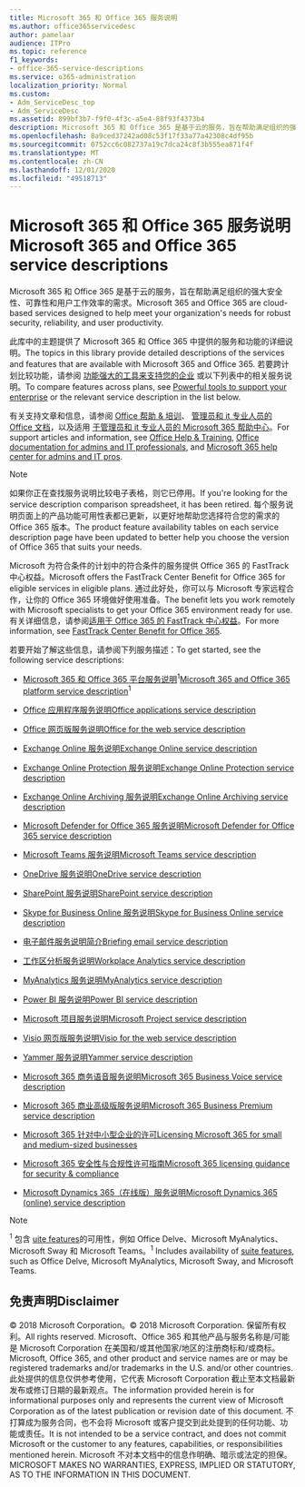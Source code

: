 ```yaml
---
title: Microsoft 365 和 Office 365 服务说明
ms.author: office365servicedesc
author: pamelaar
audience: ITPro
ms.topic: reference
f1_keywords:
- office-365-service-descriptions
ms.service: o365-administration
localization_priority: Normal
ms.custom:
- Adm_ServiceDesc_top
- Adm_ServiceDesc
ms.assetid: 899bf3b7-f9f0-4f3c-a5e4-88f93f4373b4
description: Microsoft 365 和 Office 365 是基于云的服务，旨在帮助满足组织的强大安全性、可靠性和用户工作效率的需求。
ms.openlocfilehash: 8a9ced37242ad08c53f17f33a77a42308c4df95b
ms.sourcegitcommit: 0752cc6c082737a19c7dca24c8f3b555ea871f4f
ms.translationtype: MT
ms.contentlocale: zh-CN
ms.lasthandoff: 12/01/2020
ms.locfileid: "49518713"
---
```

# <a name="microsoft-365-and-office-365-service-descriptions"></a><span data-ttu-id="f53d1-103">Microsoft 365 和 Office 365 服务说明</span><span class="sxs-lookup"><span data-stu-id="f53d1-103">Microsoft 365 and Office 365 service descriptions</span></span> 

<span data-ttu-id="f53d1-104">Microsoft 365 和 Office 365 是基于云的服务，旨在帮助满足组织的强大安全性、可靠性和用户工作效率的需求。</span><span class="sxs-lookup"><span data-stu-id="f53d1-104">Microsoft 365 and Office 365 are cloud-based services designed to help meet your organization's needs for robust security, reliability, and user productivity.</span></span> 
  
<span data-ttu-id="f53d1-105">此库中的主题提供了 Microsoft 365 和 Office 365 中提供的服务和功能的详细说明。</span><span class="sxs-lookup"><span data-stu-id="f53d1-105">The topics in this library provide detailed descriptions of the services and features that are available with Microsoft 365 and Office 365.</span></span> <span data-ttu-id="f53d1-106">若要跨计划比较功能，请参阅 [功能强大的工具来支持您的企业](https://go.microsoft.com/fwlink/?LinkID=799177&amp;clcid=0x409) 或以下列表中的相关服务说明。</span><span class="sxs-lookup"><span data-stu-id="f53d1-106">To compare features across plans, see [Powerful tools to support your enterprise](https://go.microsoft.com/fwlink/?LinkID=799177&amp;clcid=0x409) or the relevant service description in the list below.</span></span> 
  
<span data-ttu-id="f53d1-107">有关支持文章和信息，请参阅 [Office 帮助 & 培训](https://support.office.com/)、 [管理员和 it 专业人员的 Office 文档](https://docs.microsoft.com/office/)，以及适用 [于管理员和 it 专业人员的 Microsoft 365 帮助中心](https://docs.microsoft.com/microsoft-365/)。</span><span class="sxs-lookup"><span data-stu-id="f53d1-107">For support articles and information, see [Office Help & Training](https://support.office.com/), [Office documentation for admins and IT professionals](https://docs.microsoft.com/office/), and [Microsoft 365 help center for admins and IT pros](https://docs.microsoft.com/microsoft-365/).</span></span>
  
> [!NOTE]
> <span data-ttu-id="f53d1-108">如果你正在查找服务说明比较电子表格，则它已停用。</span><span class="sxs-lookup"><span data-stu-id="f53d1-108">If you're looking for the service description comparison spreadsheet, it has been retired.</span></span> <span data-ttu-id="f53d1-109">每个服务说明页面上的产品功能可用性表都已更新，以更好地帮助您选择符合您的需求的 Office 365 版本。</span><span class="sxs-lookup"><span data-stu-id="f53d1-109">The product feature availability tables on each service description page have been updated to better help you choose the version of Office 365 that suits your needs.</span></span> 
  
<span data-ttu-id="f53d1-110">Microsoft 为符合条件的计划中的符合条件的服务提供 Office 365 的 FastTrack 中心权益。</span><span class="sxs-lookup"><span data-stu-id="f53d1-110">Microsoft offers the FastTrack Center Benefit for Office 365 for eligible services in eligible plans.</span></span> <span data-ttu-id="f53d1-111">通过此好处，你可以与 Microsoft 专家远程合作，让你的 Office 365 环境做好使用准备。</span><span class="sxs-lookup"><span data-stu-id="f53d1-111">The benefit lets you work remotely with Microsoft specialists to get your Office 365 environment ready for use.</span></span> <span data-ttu-id="f53d1-112">有关详细信息，请参阅[适用于 Office 365 的 FastTrack 中心权益](https://docs.microsoft.com/fasttrack/O365-fasttrack-benefit-for-office-365)。</span><span class="sxs-lookup"><span data-stu-id="f53d1-112">For more information, see [FastTrack Center Benefit for Office 365](https://docs.microsoft.com/fasttrack/O365-fasttrack-benefit-for-office-365).</span></span>
  
<span data-ttu-id="f53d1-113">若要开始了解这些信息，请参阅下列服务描述：</span><span class="sxs-lookup"><span data-stu-id="f53d1-113">To get started, see the following service descriptions:</span></span>
  
- <span data-ttu-id="f53d1-114">[Microsoft 365 和 Office 365 平台服务说明](office-365-platform-service-description/office-365-platform-service-description.md)<sup>1</sup></span><span class="sxs-lookup"><span data-stu-id="f53d1-114">[Microsoft 365 and Office 365 platform service description](office-365-platform-service-description/office-365-platform-service-description.md)<sup>1</sup></span></span>

- [<span data-ttu-id="f53d1-115">Office 应用程序服务说明</span><span class="sxs-lookup"><span data-stu-id="f53d1-115">Office applications service description</span></span>](office-applications-service-description/office-applications-service-description.md)

- [<span data-ttu-id="f53d1-116">Office 网页版服务说明</span><span class="sxs-lookup"><span data-stu-id="f53d1-116">Office for the web service description</span></span>](office-online-service-description/office-online-service-description.md)

- [<span data-ttu-id="f53d1-117">Exchange Online 服务说明</span><span class="sxs-lookup"><span data-stu-id="f53d1-117">Exchange Online service description</span></span>](exchange-online-service-description/exchange-online-service-description.md)

- [<span data-ttu-id="f53d1-118">Exchange Online Protection 服务说明</span><span class="sxs-lookup"><span data-stu-id="f53d1-118">Exchange Online Protection service description</span></span>](exchange-online-protection-service-description/exchange-online-protection-service-description.md)

- [<span data-ttu-id="f53d1-119">Exchange Online Archiving 服务说明</span><span class="sxs-lookup"><span data-stu-id="f53d1-119">Exchange Online Archiving service description</span></span>](exchange-online-archiving-service-description/exchange-online-archiving-service-description.md)

- [<span data-ttu-id="f53d1-120">Microsoft Defender for Office 365 服务说明</span><span class="sxs-lookup"><span data-stu-id="f53d1-120">Microsoft Defender for Office 365 service description</span></span>](office-365-advanced-threat-protection-service-description.md)

- [<span data-ttu-id="f53d1-121">Microsoft Teams 服务说明</span><span class="sxs-lookup"><span data-stu-id="f53d1-121">Microsoft Teams service description</span></span>](teams-service-description.md)

- [<span data-ttu-id="f53d1-122">OneDrive 服务说明</span><span class="sxs-lookup"><span data-stu-id="f53d1-122">OneDrive service description</span></span>](onedrive-for-business-service-description.md)

- [<span data-ttu-id="f53d1-123">SharePoint 服务说明</span><span class="sxs-lookup"><span data-stu-id="f53d1-123">SharePoint service description</span></span>](sharepoint-online-service-description/sharepoint-online-service-description.md)

- [<span data-ttu-id="f53d1-124">Skype for Business Online 服务说明</span><span class="sxs-lookup"><span data-stu-id="f53d1-124">Skype for Business Online service description</span></span>](skype-for-business-online-service-description/skype-for-business-online-service-description.md)

- [<span data-ttu-id="f53d1-125">电子邮件服务说明简介</span><span class="sxs-lookup"><span data-stu-id="f53d1-125">Briefing email service description</span></span>](briefing-service-description.md)

- [<span data-ttu-id="f53d1-126">工作区分析服务说明</span><span class="sxs-lookup"><span data-stu-id="f53d1-126">Workplace Analytics service description</span></span>](workplace-analytics-service-description.md)

- [<span data-ttu-id="f53d1-127">MyAnalytics 服务说明</span><span class="sxs-lookup"><span data-stu-id="f53d1-127">MyAnalytics service description</span></span>](mya-service-description.md)

- [<span data-ttu-id="f53d1-128">Power BI 服务说明</span><span class="sxs-lookup"><span data-stu-id="f53d1-128">Power BI service description</span></span>](power-bi-service-description.md)

- [<span data-ttu-id="f53d1-129">Microsoft 项目服务说明</span><span class="sxs-lookup"><span data-stu-id="f53d1-129">Microsoft Project service description</span></span>](project-online-service-description/project-online-service-description.md)

- [<span data-ttu-id="f53d1-130">Visio 网页版服务说明</span><span class="sxs-lookup"><span data-stu-id="f53d1-130">Visio for the web service description</span></span>](visio-online-service-description/visio-online-service-description.md)

- [<span data-ttu-id="f53d1-131">Yammer 服务说明</span><span class="sxs-lookup"><span data-stu-id="f53d1-131">Yammer service description</span></span>](yammer-service-description/yammer-service-description.md)

- [<span data-ttu-id="f53d1-132">Microsoft 365 商务语音服务说明</span><span class="sxs-lookup"><span data-stu-id="f53d1-132">Microsoft 365 Business Voice service description</span></span>](microsoft-365-business-voice-service-description.md)

- [<span data-ttu-id="f53d1-133">Microsoft 365 商业高级版服务说明</span><span class="sxs-lookup"><span data-stu-id="f53d1-133">Microsoft 365 Business Premium service description</span></span>](microsoft-365-service-descriptions/microsoft-365-business-service-description.md)

- [<span data-ttu-id="f53d1-134">Microsoft 365 针对中小型企业的许可</span><span class="sxs-lookup"><span data-stu-id="f53d1-134">Licensing Microsoft 365 for small and medium-sized businesses</span></span>](microsoft-365-service-descriptions/licensing-microsoft-365-in-smb.md)

- [<span data-ttu-id="f53d1-135">Microsoft 365 安全性与合规性许可指南</span><span class="sxs-lookup"><span data-stu-id="f53d1-135">Microsoft 365 licensing guidance for security & compliance</span></span>](microsoft-365-service-descriptions/microsoft-365-tenantlevel-services-licensing-guidance/microsoft-365-security-compliance-licensing-guidance.md)

- [<span data-ttu-id="f53d1-136">Microsoft Dynamics 365（在线版）服务说明</span><span class="sxs-lookup"><span data-stu-id="f53d1-136">Microsoft Dynamics 365 (online) service description</span></span>](microsoft-dynamics-365-online-service-description.md)

> [!NOTE]
> <span data-ttu-id="f53d1-137"><sup>1</sup> 包含 [uite features](https://docs.microsoft.com/office365/servicedescriptions/office-365-platform-service-description/office-365-suite-features)的可用性，例如 Office Delve、Microsoft MyAnalytics、Microsoft Sway 和 Microsoft Teams。</span><span class="sxs-lookup"><span data-stu-id="f53d1-137"><sup>1</sup> Includes availability of [suite features](https://docs.microsoft.com/office365/servicedescriptions/office-365-platform-service-description/office-365-suite-features), such as Office Delve, Microsoft MyAnalytics, Microsoft Sway, and Microsoft Teams.</span></span>
  
## <a name="disclaimer"></a><span data-ttu-id="f53d1-138">免责声明</span><span class="sxs-lookup"><span data-stu-id="f53d1-138">Disclaimer</span></span>

<span data-ttu-id="f53d1-139">&copy; 2018 Microsoft Corporation。</span><span class="sxs-lookup"><span data-stu-id="f53d1-139">&copy; 2018 Microsoft Corporation.</span></span> <span data-ttu-id="f53d1-140">保留所有权利。</span><span class="sxs-lookup"><span data-stu-id="f53d1-140">All rights reserved.</span></span> <span data-ttu-id="f53d1-141">Microsoft、Office 365 和其他产品与服务名称是/可能是 Microsoft Corporation 在美国和/或其他国家/地区的注册商标和/或商标。</span><span class="sxs-lookup"><span data-stu-id="f53d1-141">Microsoft, Office 365, and other product and service names are or may be registered trademarks and/or trademarks in the U.S. and/or other countries.</span></span> <span data-ttu-id="f53d1-142">此处提供的信息仅供参考使用，它代表 Microsoft Corporation 截止至本文档最新发布或修订日期的最新观点。</span><span class="sxs-lookup"><span data-stu-id="f53d1-142">The information provided herein is for informational purposes only and represents the current view of Microsoft Corporation as of the latest publication or revision date of this document.</span></span> <span data-ttu-id="f53d1-143">不打算成为服务合同，也不会将 Microsoft 或客户提交到此处提到的任何功能、功能或责任。</span><span class="sxs-lookup"><span data-stu-id="f53d1-143">It is not intended to be a service contract, and does not commit Microsoft or the customer to any features, capabilities, or responsibilities mentioned herein.</span></span> <span data-ttu-id="f53d1-144">Microsoft 不对本文档中的信息作明确、暗示或法定的担保。</span><span class="sxs-lookup"><span data-stu-id="f53d1-144">MICROSOFT MAKES NO WARRANTIES, EXPRESS, IMPLIED OR STATUTORY, AS TO THE INFORMATION IN THIS DOCUMENT.</span></span>
 